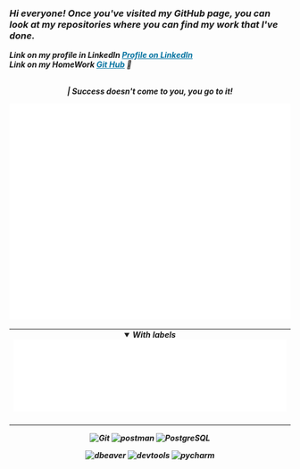 ### <em> Hi everyone! Once you've visited my GitHub page, you can look at my repositories where you can find my work that I've done. <em>
<strong>Link on my profile in LinkedIn<strong> <a style="color: #0473A1" href="https://www.linkedin.com/in/andrei-hubchyk/">Profile on LinkedIn</a> <br>
<strong>Link on my HomeWork<strong> <a style="color: #0473A1" href="https://github.com/AndreiHubchyk/HM_GitHub_Branch">Git Hub</a> 👋 <em> <br>
<br>

<div align="center">
<em> |<strong> Success doesn't come to you, you go to it!</storng> </em> 
	</div>
	
<!-- Just comment ->	
<!-- If you're using "main" as default branch -->
![Metrics](https://github.com/AndreiHubchyk/AndreiHubchyk/blob/main/github-metrics.svg)
<!--
**AndreiHubchyk/AndreiHubchyk** is a ✨ _special_ ✨ repository because its `README.md` (this file) appears on your GitHub profile.

Here are some ideas to get you started:

- 🔭 I’m currently working on ...
- 🌱 I’m currently learning ...
- 👯 I’m looking to collaborate on ...
- 🤔 I’m looking for help with ...
- 💬 Ask me about ...
- 📫 How to reach me: ...
- 😄 Pronouns: ...
- ⚡ Fun fact: ...
-->

<table>
<td align="center">
    </details>
    <details open><summary>With labels</summary>
      <img src="https://github.com/AndreiHubchyk/AndreiHubchyk/blob/main/file.svg">
    </details>
    <img width="900" height="1" alt="">
  </td>
</table>


<div align="center">
	<img alt="Git" width="73px" src="https://user-images.githubusercontent.com/89486551/143319775-c711ac23-04f8-44dd-9a0b-ea3698467e9e.png" />
	<img alt="postman" width="73px" src="https://user-images.githubusercontent.com/89486551/143319803-99550e9f-bdde-4354-b38a-a3aa8ffc9a77.png" />
	<img alt="PostgreSQL" width="73px" src="https://user-images.githubusercontent.com/89486551/143319773-17f2e07b-8dc2-4f02-9b60-e9f0b421ce06.png" />
	</p>
	<img alt="dbeaver" width="73px" src="https://user-images.githubusercontent.com/89486551/143319757-0bbd31ce-7860-447a-9571-504653849d0b.png" />
	<img alt="devtools" width="73px" src="https://user-images.githubusercontent.com/89486551/143319750-2f729405-4b8a-4f73-8e16-b5c7780517fc.png" />
	<img alt="pycharm" width="73px" src="https://user-images.githubusercontent.com/89486551/143319814-3645ca4a-c3cc-4958-aa5b-ff27b47d704c.png" />
</div>


